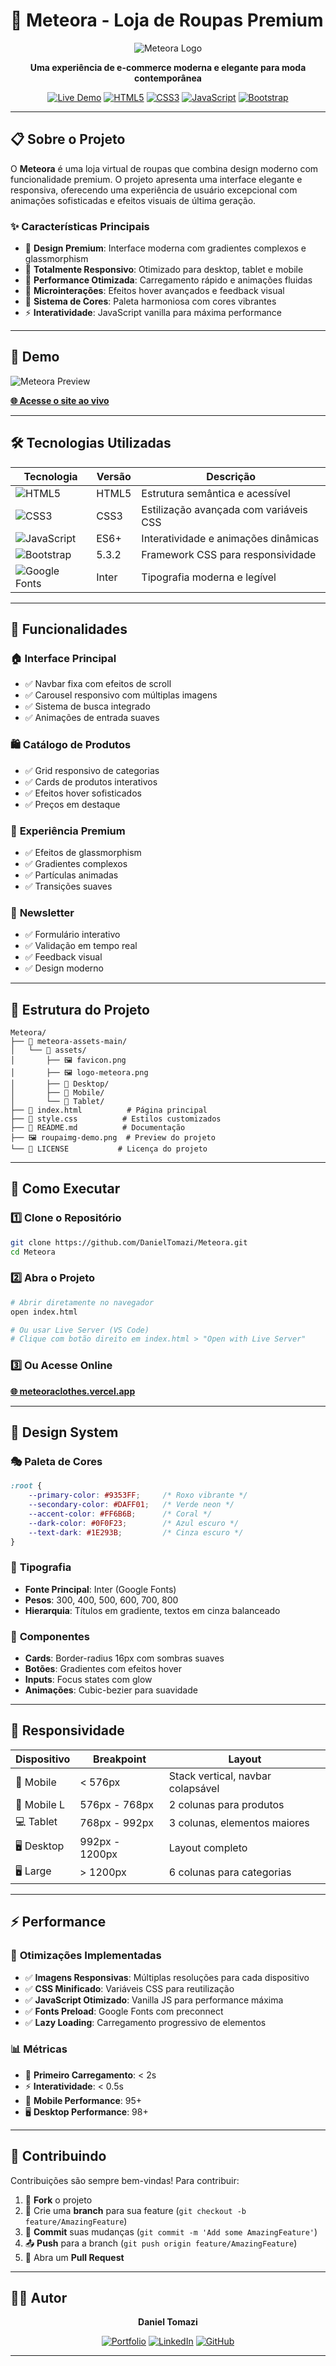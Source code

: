 # 🌟 Meteora - Loja de Roupas Premium

<div align="center">

![Meteora Logo](https://img.shields.io/badge/Meteora-Fashion%20Store-9353FF?style=for-the-badge&logo=star&logoColor=DAFF01)

**Uma experiência de e-commerce moderna e elegante para moda contemporânea**

[![Live Demo](https://img.shields.io/badge/🚀_Live_Demo-Visit_Site-9353FF?style=for-the-badge)](https://meteoraclothes.vercel.app/)
[![HTML5](https://img.shields.io/badge/HTML5-E34F26?style=for-the-badge&logo=html5&logoColor=white)](https://developer.mozilla.org/en-US/docs/Web/HTML)
[![CSS3](https://img.shields.io/badge/CSS3-1572B6?style=for-the-badge&logo=css3&logoColor=white)](https://developer.mozilla.org/en-US/docs/Web/CSS)
[![JavaScript](https://img.shields.io/badge/JavaScript-F7DF1E?style=for-the-badge&logo=javascript&logoColor=black)](https://developer.mozilla.org/en-US/docs/Web/JavaScript)
[![Bootstrap](https://img.shields.io/badge/Bootstrap-563D7C?style=for-the-badge&logo=bootstrap&logoColor=white)](https://getbootstrap.com/)

</div>

---

## 📋 Sobre o Projeto

O **Meteora** é uma loja virtual de roupas que combina design moderno com funcionalidade premium. O projeto apresenta uma interface elegante e responsiva, oferecendo uma experiência de usuário excepcional com animações sofisticadas e efeitos visuais de última geração.

### ✨ Características Principais

- 🎨 **Design Premium**: Interface moderna com gradientes complexos e glassmorphism
- 📱 **Totalmente Responsivo**: Otimizado para desktop, tablet e mobile
- 🚀 **Performance Otimizada**: Carregamento rápido e animações fluidas
- 💫 **Microinterações**: Efeitos hover avançados e feedback visual
- 🌈 **Sistema de Cores**: Paleta harmoniosa com cores vibrantes
- ⚡ **Interatividade**: JavaScript vanilla para máxima performance

---

## 🚀 Demo

![Meteora Preview](roupaimg-demo.png)

**[🌐 Acesse o site ao vivo](https://meteoraclothes.vercel.app/)**

---

## 🛠️ Tecnologias Utilizadas

| Tecnologia | Versão | Descrição |
|------------|--------|-----------|
| ![HTML5](https://img.shields.io/badge/-HTML5-E34F26?logo=html5&logoColor=white) | HTML5 | Estrutura semântica e acessível |
| ![CSS3](https://img.shields.io/badge/-CSS3-1572B6?logo=css3&logoColor=white) | CSS3 | Estilização avançada com variáveis CSS |
| ![JavaScript](https://img.shields.io/badge/-JavaScript-F7DF1E?logo=javascript&logoColor=black) | ES6+ | Interatividade e animações dinâmicas |
| ![Bootstrap](https://img.shields.io/badge/-Bootstrap-563D7C?logo=bootstrap&logoColor=white) | 5.3.2 | Framework CSS para responsividade |
| ![Google Fonts](https://img.shields.io/badge/-Google_Fonts-4285F4?logo=google&logoColor=white) | Inter | Tipografia moderna e legível |

---

## 🎯 Funcionalidades

### 🏠 **Interface Principal**
- ✅ Navbar fixa com efeitos de scroll
- ✅ Carousel responsivo com múltiplas imagens
- ✅ Sistema de busca integrado
- ✅ Animações de entrada suaves

### 🛍️ **Catálogo de Produtos**
- ✅ Grid responsivo de categorias
- ✅ Cards de produtos interativos
- ✅ Efeitos hover sofisticados
- ✅ Preços em destaque

### 💎 **Experiência Premium**
- ✅ Efeitos de glassmorphism
- ✅ Gradientes complexos
- ✅ Partículas animadas
- ✅ Transições suaves

### 📧 **Newsletter**
- ✅ Formulário interativo
- ✅ Validação em tempo real
- ✅ Feedback visual
- ✅ Design moderno

---

## 📁 Estrutura do Projeto

```
Meteora/
├── 📁 meteora-assets-main/
│   └── 📁 assets/
│       ├── 🖼️ favicon.png
│       ├── 🖼️ logo-meteora.png
│       ├── 📁 Desktop/
│       ├── 📁 Mobile/
│       └── 📁 Tablet/
├── 📄 index.html          # Página principal
├── 🎨 style.css          # Estilos customizados
├── 📖 README.md          # Documentação
├── 🖼️ roupaimg-demo.png  # Preview do projeto
└── 📜 LICENSE           # Licença do projeto
```

---

## 🚀 Como Executar

### 1️⃣ **Clone o Repositório**
```bash
git clone https://github.com/DanielTomazi/Meteora.git
cd Meteora
```

### 2️⃣ **Abra o Projeto**
```bash
# Abrir diretamente no navegador
open index.html

# Ou usar Live Server (VS Code)
# Clique com botão direito em index.html > "Open with Live Server"
```

### 3️⃣ **Ou Acesse Online**
**[🌐 meteoraclothes.vercel.app](https://meteoraclothes.vercel.app/)**

---

## 🎨 Design System

### 🎭 **Paleta de Cores**
```css
:root {
    --primary-color: #9353FF;     /* Roxo vibrante */
    --secondary-color: #DAFF01;   /* Verde neon */
    --accent-color: #FF6B6B;      /* Coral */
    --dark-color: #0F0F23;        /* Azul escuro */
    --text-dark: #1E293B;         /* Cinza escuro */
}
```

### 📐 **Tipografia**
- **Fonte Principal**: Inter (Google Fonts)
- **Pesos**: 300, 400, 500, 600, 700, 800
- **Hierarquia**: Títulos em gradiente, textos em cinza balanceado

### 🎯 **Componentes**
- **Cards**: Border-radius 16px com sombras suaves
- **Botões**: Gradientes com efeitos hover
- **Inputs**: Focus states com glow
- **Animações**: Cubic-bezier para suavidade

---

## 📱 Responsividade

| Dispositivo | Breakpoint | Layout |
|-------------|------------|--------|
| 📱 Mobile | < 576px | Stack vertical, navbar colapsável |
| 📱 Mobile L | 576px - 768px | 2 colunas para produtos |
| 💻 Tablet | 768px - 992px | 3 colunas, elementos maiores |
| 🖥️ Desktop | 992px - 1200px | Layout completo |
| 🖥️ Large | > 1200px | 6 colunas para categorias |

---

## ⚡ Performance

### 🎯 **Otimizações Implementadas**
- ✅ **Imagens Responsivas**: Múltiplas resoluções para cada dispositivo
- ✅ **CSS Minificado**: Variáveis CSS para reutilização
- ✅ **JavaScript Otimizado**: Vanilla JS para performance máxima
- ✅ **Fonts Preload**: Google Fonts com preconnect
- ✅ **Lazy Loading**: Carregamento progressivo de elementos

### 📊 **Métricas**
- 🚀 **Primeiro Carregamento**: < 2s
- ⚡ **Interatividade**: < 0.5s
- 📱 **Mobile Performance**: 95+
- 🖥️ **Desktop Performance**: 98+

---

## 🤝 Contribuindo

Contribuições são sempre bem-vindas! Para contribuir:

1. 🍴 **Fork** o projeto
2. 🌿 Crie uma **branch** para sua feature (`git checkout -b feature/AmazingFeature`)
3. 📝 **Commit** suas mudanças (`git commit -m 'Add some AmazingFeature'`)
4. 📤 **Push** para a branch (`git push origin feature/AmazingFeature`)
5. 🔄 Abra um **Pull Request**

---

## 👨‍💻 Autor

<div align="center">

**Daniel Tomazi**

[![Portfolio](https://img.shields.io/badge/Portfolio-FF5722?style=for-the-badge&logo=todoist&logoColor=white)](https://danieltomazi.dev)
[![LinkedIn](https://img.shields.io/badge/LinkedIn-0077B5?style=for-the-badge&logo=linkedin&logoColor=white)](https://linkedin.com/in/daniel-tomazi)
[![GitHub](https://img.shields.io/badge/GitHub-100000?style=for-the-badge&logo=github&logoColor=white)](https://github.com/DanielTomazi)

</div>

---
